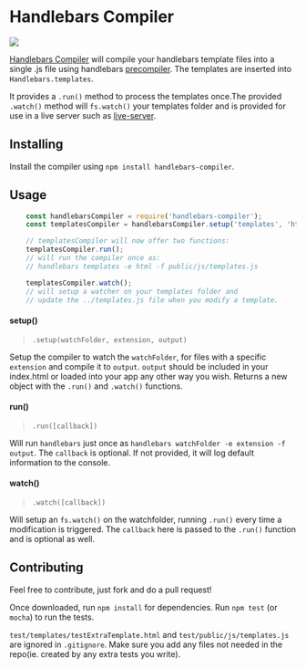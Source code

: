 # Handlebars Compiler

![](https://travis-ci.org/IvoVermeer/npm-handlebars-compiler.svg?branch=master)

[Handlebars Compiler](https://www.npmjs.com/package/handlebars-compiler "Package on npmjs.com") will compile your handlebars template files into a single .js file using handlebars [precompiler](http://handlebarsjs.com/precompilation.html). The templates are inserted into `Handlebars.templates`.

It provides a `.run()` method to process the templates once.The provided `.watch()` method will `fs.watch()` your templates folder and is provided for use in a live server such as [live-server](https://www.npmjs.com/package/live-server).

## Installing

Install the compiler using `npm install handlebars-compiler`.

## Usage

``` javascript
    const handlebarsCompiler = require('handlebars-compiler');
    const templatesCompiler = handlebarsCompiler.setup('templates', 'html', 'public/js/templates.js');

    // templatesCompiler will now offer two functions:
    templatesCompiler.run();
    // will run the compiler once as:
    // handlebars templates -e html -f public/js/templates.js

    templatesCompiler.watch();
    // will setup a watcher on your templates folder and
    // update the ../templates.js file when you modify a template.
```

#### setup()

>`.setup(watchFolder, extension, output)`

Setup the compiler to watch the `watchFolder`, for files with a specific `extension` and compile it to `output`. `output` should be included in your index.html or loaded into your app any other way you wish.
Returns a new object with the `.run()` and `.watch()` functions.

#### run()

>`.run([callback])`

Will run `handlebars` just once as `handlebars watchFolder -e extension -f output`.
The `callback` is optional. If not provided, it will log default information to the console.

#### watch()

>`.watch([callback])`

Will setup an `fs.watch()` on the watchfolder, running `.run()` every time a modification is triggered.
The `callback` here is passed to the   `.run()` function and is optional as well.

## Contributing

Feel free to contribute, just fork and do a pull request!

Once downloaded, run `npm install` for dependencies. Run `npm test` (or `mocha`) to run the tests.

`test/templates/testExtraTemplate.html` and `test/public/js/templates.js` are ignored in `.gitignore`. Make sure you add any files not needed in the repo(ie. created by any extra tests you write).
